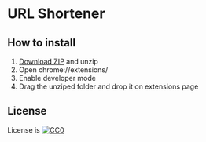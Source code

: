 # URL Shortener
## How to install
1. <a href="../archive/master.zip">Download ZIP</a> and unzip
2. Open chrome://extensions/
3. Enable developer mode
4. Drag the unziped folder and drop it on extensions page
## License
License is [![CC0](https://licensebuttons.net/p/zero/1.0/88x31.png) ](http://creativecommons.org/publicdomain/zero/1.0/)
